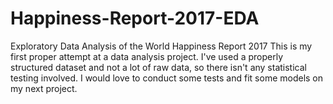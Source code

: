# Happiness-Report-2017-EDA
Exploratory Data Analysis of the World Happiness Report 2017
This is my first proper attempt at a data analysis project. I've used a properly structured dataset and not a lot of raw data, so there isn't any statistical testing involved.
I would love to conduct some tests and fit some models on my next project.
